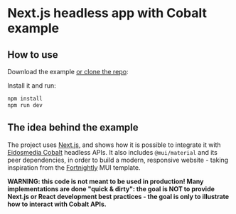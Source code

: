 # Next.js headless app with Cobalt example

## How to use

Download the example [or clone the repo](https://github.com/EidosMedia/cobalt-nextjs-poc):

Install it and run:

```sh
npm install
npm run dev
```


## The idea behind the example

The project uses [Next.js](https://github.com/vercel/next.js), and shows how it is possible to integrate it with [Eidosmedia Cobalt](https://www.eidosmedia.com/platforms/#cobalt) headless APIs.
It also includes `@mui/material` and its peer dependencies, in order to build a modern, responsive website - taking inspiration from the [Fortnightly](https://material.io/design/material-studies/fortnightly.html) MUI template.

**WARNING: this code is not meant to be used in production!  Many implementations are done "quick & dirty": the goal is NOT to provide Next.js or React development best practices - the goal is only to illustrate how to interact with Cobalt APIs.**
